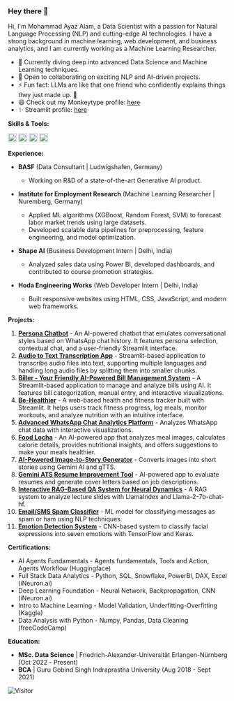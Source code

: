 ### Hey there 👋

Hi, I'm Mohammad Ayaz Alam, a Data Scientist with a passion for Natural Language Processing (NLP) and cutting-edge AI technologies.  I have a strong background in machine learning, web development, and business analytics, and I am currently working as a Machine Learning Researcher.

- 🌱 Currently diving deep into advanced Data Science and Machine Learning techniques.
- 👯 Open to collaborating on exciting NLP and AI-driven projects.
- ⚡ Fun fact: LLMs are like that one friend who confidently explains things they just made up. 🤣
- 😄 Check out my Monkeytype profile: [here](https://monkeytype.com/profile/rebel47)
- ✨ Streamlit profile: [here](https://share.streamlit.io/user/rebel47)

**Skills & Tools:**

<code><img height="20" title="Python" src="https://img.shields.io/badge/-Python-3776AB?style=flat&logo=python&logoColor=white"></code>
<code><img height="20" title="PyTorch" src="https://img.shields.io/badge/-PyTorch-EE4C2C?style=flat&logo=pytorch&logoColor=white"></code>
<code><img height="20" title="Django" src="https://img.shields.io/badge/-Django-092E20?style=flat&logo=django&logoColor=white"></code>
<code><img height="20" title="Docker" src="https://img.shields.io/badge/-Docker-2496ED?style=flat&logo=docker&logoColor=white"></code>

**Experience:**
- **BASF** (Data Consultant | Ludwigshafen, Germany)
  - Working on R&D of a state-of-the-art Generative AI product.

- **Institute for Employment Research** (Machine Learning Researcher | Nuremberg, Germany)
  - Applied ML algorithms (XGBoost, Random Forest, SVM) to forecast labor market trends using large datasets.
  - Developed scalable data pipelines for preprocessing, feature engineering, and model optimization.

- **Shape AI** (Business Development Intern | Delhi, India)
  - Analyzed sales data using Power BI, developed dashboards, and contributed to course promotion strategies.

- **Hoda Engineering Works** (Web Developer Intern | Delhi, India)
  - Built responsive websites using HTML, CSS, JavaScript, and modern web frameworks.

**Projects:**
1. [**Persona Chatbot**](https://github.com/rebel47/persona-chatbot) - An AI-powered chatbot that emulates conversational styles based on WhatsApp chat history. It features persona selection, contextual chat, and a user-friendly Streamlit interface.
2. [**Audio to Text Transcription App**](https://lina-speech-to-text.streamlit.app/) - Streamlit-based application to transcribe audio files into text, supporting multiple languages and handling long audio files by splitting them into smaller chunks.
3. [**Biller - Your Friendly AI-Powered Bill Management System**](https://biller.streamlit.app/) - A Streamlit-based application to manage and analyze bills using AI. It features bill categorization, manual entry, and interactive visualizations.
4. [**Be-Healthier**](https://be-healthier.streamlit.app/) - A web-based health and fitness tracker built with Streamlit. It helps users track fitness progress, log meals, monitor workouts, and analyze nutrition with an intuitive interface.
5. [**Advanced WhatsApp Chat Analytics Platform**](https://github.com/rebel47/Whatsapp-Chat-Analyzer) - Analyzes WhatsApp chat data with interactive visualizations.
6. [**Food Locha**](https://github.com/rebel47/Food-Locha) - An AI-powered app that analyzes meal images, calculates calorie details, provides nutritional insights, and offers suggestions to make your meals healthier.
7. [**AI-Powered Image-to-Story Generator**](https://github.com/rebel47/imagetostory) - Converts images into short stories using Gemini AI and gTTS.
8. [**Gemini ATS Resume Improvement Tool**](https://github.com/rebel47/ATS-with-Cover-Letter) - AI-powered app to evaluate resumes and generate cover letters based on job descriptions.
9. [**Interactive RAG-Based QA System for Neural Dynamics**](https://github.com/rebel47/RAG-Powered-Q-A-for-Neural-Dynamics-Course-with-LlamaIndex) - A RAG system to analyze lecture slides with LlamaIndex and Llama-2-7b-chat-hf.
10. [**Email/SMS Spam Classifier**](https://github.com/rebel47/Email-SMS-Classifier) - ML model for classifying messages as spam or ham using NLP techniques.
11. [**Emotion Detection System**](https://github.com/rebel47/Emotion-Detection-System) - CNN-based system to classify facial expressions into seven emotions with TensorFlow and Keras.

**Certifications:**
- AI Agents Fundamentals - Agents fundamentals, Tools and Action, Agents Workflow (Huggingface)
- Full Stack Data Analytics - Python, SQL, Snowflake, PowerBI, DAX, Excel (iNeuron.ai)
- Deep Learning Foundation - Neural Network, Backpropagation, CNN (iNeuron.ai)
- Intro to Machine Learning - Model Validation, Underfitting-Overfitting (Kaggle)
- Data Analysis with Python - Numpy, Pandas, Data Cleaning (freeCodeCamp)

**Education:**
- **MSc. Data Science** | Friedrich-Alexander-Universität Erlangen-Nürnberg (Oct 2022 - Present)
- **BCA** | Guru Gobind Singh Indraprastha University (Aug 2018 - Sept 2021)

![Visitor](https://visitor-badge.laobi.icu/badge?page_id=rebel47.rebel47)
